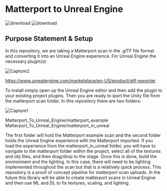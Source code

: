 # Matterport to Unreal Engine
![download](https://user-images.githubusercontent.com/81708456/173877557-8a63ee46-a522-4f19-bd2a-ace998aeb209.png)
![download](https://user-images.githubusercontent.com/81708456/173877737-a3052618-251c-4eff-a8ab-027d65c82adf.png)

## Purpose Statement & Setup

In this repository, we are taking a Matterport scan in the .glTF file format and converting it into an Unreal Engine experience. For Unreal Engine the necessary plugin(s):

![Capture2](https://user-images.githubusercontent.com/81708456/173877290-c427d838-978e-4091-8501-5f17568c3ece.PNG)

https://www.unrealengine.com/marketplace/en-US/product/gltf-exporter

To install simply open up the Unreal Engine editor and then add the plugin to your existing project plugins. Then you are ready to iport the Unity file from the matterport scan folder. In this repository there are two folders: 

![Capture1](https://user-images.githubusercontent.com/81708456/173877264-9ccf165b-51a9-474b-abce-9288d4bb6c2a.PNG)

Matterport_To_Unreal_Engine/matterport_example
Matterport_To_Unreal_Engine/matterport_in_unreal

The first folder will hold the Matterport example scan and the second folder holds the Unreal Engine experience with the Matterport imported. If you load the experience from the matterport_in_unreal folder, you will have to navigate to the matterport folder within the project, select all of the textures and obj files, and then drag/drop to the stage. Once this is done, build the environment and the lighting. In this case, there will need to be lighting implemented throughout the scan but that is a relatively quick process. This repository is a proof of concept pipeline for matterport scan uploads. In the future this library will be able to create matterport scans in Unreal Engine and then use ML and DL to fix textures, scaling, and lighting. 

